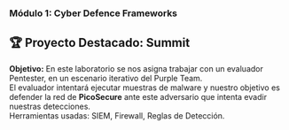 ### Módulo 1: Cyber Defence Frameworks  
##  
## 🏆 Proyecto Destacado: Summit

**Objetivo:** En este laboratorio se nos asigna trabajar con un evaluador Pentester, en un escenario iterativo del Purple Team.  
El evaluador intentará ejecutar muestras de malware y nuestro objetivo es defender la red de **PicoSecure** ante este adversario que intenta evadir nuestras detecciones.  
Herramientas usadas: SIEM, Firewall, Reglas de Detección.

